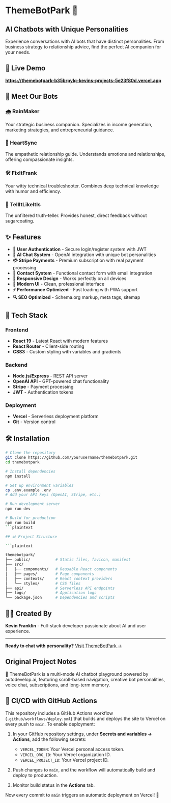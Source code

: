 # ThemeBotPark 🤖

## AI Chatbots with Unique Personalities

Experience conversations with AI bots that have distinct personalities. From business strategy to relationship advice, find the perfect AI companion for your needs.

## 🌟 Live Demo

**<https://themebotpark-b35brpylq-kevins-projects-5e23f80d.vercel.app>**

## 🤖 Meet Our Bots

### 🌧️ RainMaker

Your strategic business companion. Specializes in income generation, marketing strategies, and entrepreneurial guidance.

### 💓 HeartSync  

The empathetic relationship guide. Understands emotions and relationships, offering compassionate insights.

### 🛠️ FixItFrank

Your witty technical troubleshooter. Combines deep technical knowledge with humor and efficiency.

### 🧨 TellItLikeItIs

The unfiltered truth-teller. Provides honest, direct feedback without sugarcoating.

## ✨ Features

- **🔐 User Authentication** - Secure login/register system with JWT
- **💬 AI Chat System** - OpenAI integration with unique bot personalities  
- **💳 Stripe Payments** - Premium subscription with real payment processing
- **📧 Contact System** - Functional contact form with email integration
- **📱 Responsive Design** - Works perfectly on all devices
- **🎨 Modern UI** - Clean, professional interface
- **⚡ Performance Optimized** - Fast loading with PWA support
- **🔍 SEO Optimized** - Schema.org markup, meta tags, sitemap

## 🚀 Tech Stack

### Frontend

- **React 19** - Latest React with modern features
- **React Router** - Client-side routing
- **CSS3** - Custom styling with variables and gradients

### Backend  

- **Node.js/Express** - REST API server
- **OpenAI API** - GPT-powered chat functionality
- **Stripe** - Payment processing
- **JWT** - Authentication tokens

### Deployment

- **Vercel** - Serverless deployment platform
- **Git** - Version control

## 🛠️ Installation

```bash
# Clone the repository
git clone https://github.com/yourusername/themebotpark.git
cd themebotpark

# Install dependencies
npm install

# Set up environment variables
cp .env.example .env
# Add your API keys (OpenAI, Stripe, etc.)

# Run development server
npm run dev

# Build for production
npm run build
```plaintext

## 📊 Project Structure

```plaintext

themebotpark/
├── public/           # Static files, favicon, manifest
├── src/
│   ├── components/   # Reusable React components
│   ├── pages/        # Page components
│   ├── contexts/     # React context providers
│   └── styles/       # CSS files
├── api/              # Serverless API endpoints
├── logs/             # Application logs
└── package.json      # Dependencies and scripts

```

## 👨‍💻 Created By

**Kevin Franklin** - Full-stack developer passionate about AI and user experience.

---

**Ready to chat with personality?** [Visit ThemeBotPark →](https://themebotpark-b35brpylq-kevins-projects-5e23f80d.vercel.app)

## Original Project Notes

🚀 ThemeBotPark is a multi-mode AI chatbot playground powered by autodevelop.ai, featuring scroll-based navigation, creative bot personalities, voice chat, subscriptions, and long-term memory.

## 🔄 CI/CD with GitHub Actions

This repository includes a GitHub Actions workflow (`.github/workflows/deploy.yml`) that builds and deploys the site to Vercel on every push to `main`. To enable deployment:

1. In your GitHub repository settings, under **Secrets and variables → Actions**, add the following secrets:
   - `VERCEL_TOKEN`: Your Vercel personal access token.
   - `VERCEL_ORG_ID`: Your Vercel organization ID.
   - `VERCEL_PROJECT_ID`: Your Vercel project ID.

2. Push changes to `main`, and the workflow will automatically build and deploy to production.

3. Monitor build status in the **Actions** tab.

Now every commit to `main` triggers an automatic deployment on Vercel! 🎉
